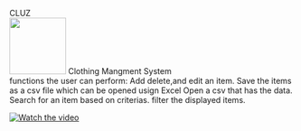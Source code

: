CLUZ
</br>
<img src="https://azizck.github.io/PROG24178_CLUZ/logo.png" width="100px">
Clothing Mangment System 
<br>
functions the user can perform:
Add delete,and edit an item. 
Save the items as a csv file which can be opened usign Excel
Open a csv that has the data.
Search for an item based on criterias.
filter the displayed items.



[![Watch the video](https://azizck.github.io/PROG24178_CLUZ/mockup/mockup.png)](https://youtu.be/ykkEgaiPhBA)
